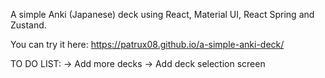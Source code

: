 A simple Anki (Japanese) deck using React, Material UI, React Spring and Zustand.

You can try it here: https://patrux08.github.io/a-simple-anki-deck/

TO DO LIST:
-> Add more decks
-> Add deck selection screen
